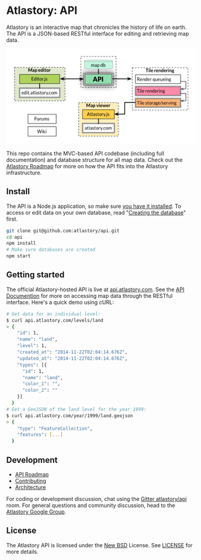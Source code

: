 # Atlastory: API

Atlastory is an interactive map that chronicles the history of life on earth. The API is a JSON-based RESTful interface for editing and retrieving map data.

![](https://github.com/atlastory/ideology/blob/master/_img/Atlastory-Stack-API.png?raw=true)

This repo contains the MVC-based API codebase (including full documentation) and database structure for all map data. Check out the [Atlastory Roadmap](https://github.com/atlastory/ideology/blob/master/Roadmap.md) for more on how the API fits into the Atlastory infrastructure.

## Install

The API is a Node.js application, so make sure [you have it installed](http://anotheruiguy.gitbooks.io/nodeexpreslibsass_from-scratch/content/node-npm.html). To access or edit data on your own database, read "[Creating the database](https://github.com/atlastory/api/blob/master/db/README.md)" first.

```sh
git clone git@github.com:atlastory/api.git
cd api
npm install
# Make sure databases are created
npm start
```

## Getting started

The official Atlastory-hosted API is live at [api.atlastory.com](http://api.atlastory.com/). See the [API Documention](./docs/index.md) for more on accessing map data through the RESTful interface. Here's a quick demo using cURL:

```sh
# Get data for an individual level:
$ curl api.atlastory.com/levels/land
> {
    "id": 1,
    "name": "land",
    "level": 1,
    "created_at": "2014-11-22T02:04:14.676Z",
    "updated_at": "2014-11-22T02:04:14.676Z",
    "types": [{
      "id": 1,
      "name": "land",
      "color_1": "",
      "color_2": ""
    }]
  }
# Get a GeoJSON of the land level for the year 1999:
$ curl api.atlastory.com/year/1999/land.geojson
> {
    "type": "FeatureCollection",
    "features": [...]
  }

```

## Development

* [API Roadmap](ROADMAP.md)
* [Contributing](CONTRIBUTING.md)
* [Architecture](ARCHITECTURE.md)

For coding or development discussion, chat using the [Gitter atlastory/api](https://gitter.im/atlastory/api) room. For general questions and community discussion, head to the [Atlastory Google Group](http://forum.atlastory.com/).

## License

The Atlastory API is licensed under the [New BSD](http://opensource.org/licenses/BSD-3-Clause) License. See [LICENSE](LICENSE) for more details.
